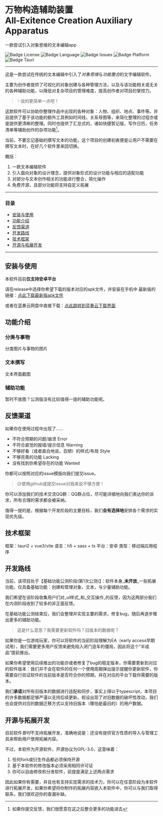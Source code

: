 <div aligh="center">

<h1>万物构造辅助装置<br>All-Exitence Creation Auxiliary Apparatus</h1>

一款尝试引入对象思维的文本编辑app

![Badge License] ![Badge Language] ![Badge Issues] 
![Badge Platform] ![Badge Tauri]

---
</div>

这是一款尝试在传统的文本编辑中引入了*对象思维*与*功能整合*的文字编辑软件。

主要为创作者提供了可视化的对象创建与各种管理方法，以及与该功能相关或无关的各种辅助功能，以降低对复杂项目的管理难度，提高创作者对项目的掌控力。

> ✨️说的更简单一点吧！

这款软件可以协助你整理作品中出现的各种对象：人物、组织、地点、事件等。并且提供了基于该功能的额外工具例如时间线，关系导图等，来简化整理的过程亦或是提供更清晰的整理。同时也提供了汇总式的，诸如快捷暂记版，写作日历，任务清单等辅助创作的杂项功能[^ft1]。

当前，不要忘记基础的撰写文本的功能，这个项目的创建初衷便是让用户不需要在撰写文本时，在好几个软件里来回切换。

概括：

1. 一款文本编辑软件
2. 引入面向对象的设计理念，提供对象形式的设计功能与相应的适配功能
3.  对部分与文本创作相关的功能进行整合，简化操作
4.  免费开源，且部分功能将支持自定义拓展

----------
### 目录

-   [安装与使用](#安装与使用)
-   [功能介绍](#功能介绍)
-   [反馈渠道](#反馈渠道)
-   [开发路线](#开发路线)
 -  [技术框架](#技术框架)
 -  [开源与拓展开发](#开源与拓展开发)

----------

## 安装与使用

本软件目前**仅支持安卓平台**

请在release中选择你希望下载的版本对应的apk文件，并安装在手机中
最新版的链接：[点此下载最新版apk文件]()

或者在蓝奏云网盘中直接下载：[点此跳转到蓝奏云下载界面]()

## 功能介绍

### 分类与事物

分类图片与事物的图片

### 文本撰写

文本界面截图

### 辅助功能

暂时不放图？公测版没有比较值得一提的辅助功能呢。

## 反馈渠道

如果你在使用过程中出现了……

-	不符合预期的问题/崩溃 Error
-	不符合直觉的报错/提示信息 Warning
-	不够好看（或者直白地说，丑陋）的样式/布局 Style
-	不够完善的功能 Lacking
-	没有找到你希望存在的功能 Wanted

你都可以按照对应的issue模版向我们提交issue。

> 😥使用github或提交issue对我来说不够方便！

你可以添加我们的技术交流QQ群：QQ群占位，尽可能详细地向我们表达你的诉求，所有合理的需求都会被采纳。

值得一提的是，根据每个开发阶段的主要目标，我们**会有选择地**安排各个需求的实现优先级。


## 技术框架

框架：tauri2 + vue3/vite 
语言：h5 + sass + ts 
平台：安卓 
类型：移动端应用程序

## 开发路线

当前，该项目处于【基础功能公测阶段(第1次公测)】：软件本身_**未开放**_一些拓展功能，仅具备基础功能：创建和管理对象、文本，与少量辅助功能。

我们希望在该阶段收集用户们对_ui样式_和_交互操作_的反馈，因为这两部分我们在内测阶段收到了较多的非正面反馈。

在基础功能公测结束后，我们会整理并实现主要的需求，修复bug，随后再逐步推出更多的辅助功能。

> 这是什么意思？我需要更新软件吗？旧版本的数据呢？

如果你是一位游戏玩家，你可以将软件的当前阶段理解为EA（early access早期试用），我们需要更多用户反馈来避免陷入闭门造车的僵局，因此将这个“半成品”提前推出。

如果你希望使用后续推出的功能亦或者修复了bug的稳定版本，你需要更新到对应的软件版本：我们并不会在软件的任何一个使用周期弹出提示提醒你更新软件，你需要自行验证软件的当前版本是否符合你的预期，并在对应的平台下载你需要的版本。

我们**承诺**对所有旧版本的数据进行适配和同步，事实上得以于typescript，本项目的许多数据都足够严谨以支持后续更新。假设出现了对旧数据的破坏性改动，我们也会提供对应的数据迁移方式以支持旧版本（哪怕是最旧的）的用户数据。

## 开源与拓展开发

目前软件*暂时*不支持拓展开发，准确地说是：还没有提供官方性质的导入与管理工具来帮助用户使用拓展内容。

不过，本软件为开源软件，开源协议为GPL-3.0，这意味着：

1. 任何fork或衍生作品都必须保持开源
2. 基于本软件的修改版本必须采用相同许可证
3. 你可以自由修改和分发软件，前提是满足上述两点需求

因此如果你有需要，并且也有支持实现需求的技术力，你可以在任意阶段为本软件进行拓展开发，如果你希望将你制作的拓展内容嵌入本软件中，你可以与我们取得联系，我们很欢迎你的查漏补缺。

<!---徽章--->

[Badge Issues]: https://img.shields.io/github/issues/Tian-Godgiven/All-Exitence_Creation_Auxiliary_Apparatus
[Badge Language]: https://img.shields.io/github/languages/top/Tian-Godgiven/All-Exitence_Creation_Auxiliary_Apparatus
[Badge License]: https://img.shields.io/github/license/Tian-Godgiven/All-Exitence_Creation_Auxiliary_Apparatus
[Badge Platform]: https://img.shields.io/badge/Platform-android-green?&logo=android
[Badge Tauri]: https://img.shields.io/badge/Tauri-black?logo=Tauri


<!---脚注--->
[^ft1]: 如果你提交反馈，我们很愿意在这之后整合更多的功能进去

<!---图片--->

